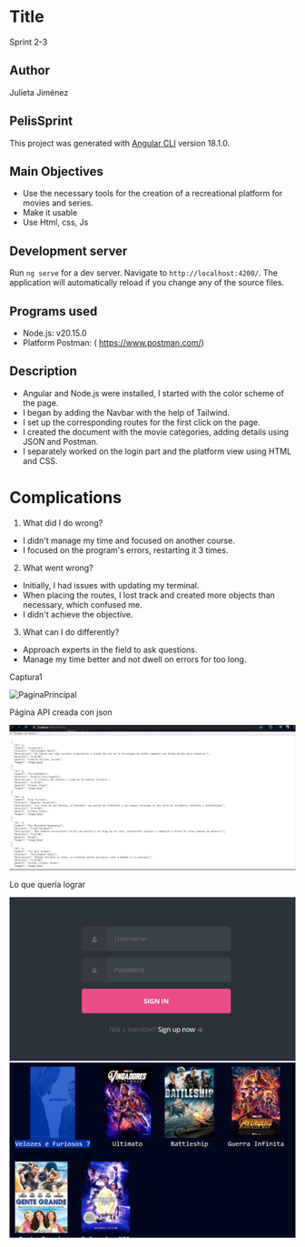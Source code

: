 # Title
Sprint 2-3
## Author
Julieta Jiménez

## PelisSprint

This project was generated with [Angular CLI](https://github.com/angular/angular-cli) version 18.1.0.
## Main Objectives
* Use the necessary tools for the creation of a recreational platform for movies and series.
* Make it usable
* Use Html, css, Js
## Development server

Run `ng serve` for a dev server. Navigate to `http://localhost:4200/`. The application will automatically reload if you change any of the source files.
## Programs used
* Node.js: v20.15.0
* Platform Postman: ( https://www.postman.com/)

## Description
* Angular and Node.js were installed, I started with the color scheme of the page.
* I began by adding the Navbar with the help of Tailwind.
* I set up the corresponding routes for the first click on the page.
* I created the document with the movie categories, adding details using JSON and Postman.
* I separately worked on the login part and the platform view using HTML and CSS.
# Complications
1. What did I do wrong?
* I didn't manage my time and focused on another course.
* I focused on the program's errors, restarting it 3 times.
2. What went wrong?
* Initially, I had issues with updating my terminal.
* When placing the routes, I lost track and created more objects than necessary, which           confused me.
* I didn't achieve the objective.
3.  What can I do differently?
* Approach experts in the field to ask questions.
* Manage my time better and not dwell on errors for too long.
<p>Captura1</p>
  <img src="1png" alt="PaginaPrincipal">

 <p>Página API creada con json</p>
<img src="2.png" alt="Elementos">
 <p>Lo que quería lograr</p>
<img src="3.png" alt="Login">
<img src="4.png" alt="Pelis">


